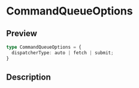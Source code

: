 
      
# CommandQueueOptions

<div class="api-docs__section" data-reactroot="">

## Preview

</div><div class="api-docs__preview type" data-reactroot="">

```ts
type CommandQueueOptions = {
  dispatcherType: auto | fetch | submit; 
}
```

</div><div class="api-docs__section" data-reactroot="">

## Description

</div><div class="api-docs__description" data-reactroot=""><span class="api-docs__do-not-parse">



</span></div>
